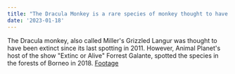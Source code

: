```yaml
---
title: "The Dracula Monkey is a rare species of monkey thought to have been extinct"
date: '2023-01-18'
---
```


The Dracula monkey, also called Miller's Grizzled Langur was thought to have
been extinct since its last spotting in 2011. However, Animal Planet's host of
the show "Extinc or Alive" Forrest Galante, spotted the species in the forests
of Borneo in 2018. 
[Footage](https://www.youtube.com/watch?v=QIYkLIIfq_c)
